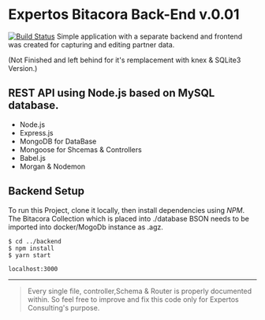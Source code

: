 # Expertos Bitacora Back-End v.0.01

[![Build Status](https://travis-ci.org/joemccann/dillinger.svg?branch=master)](https://github.com/TheRealMedi/EXO_BitacoraV0.01)
Simple application with a separate backend and frontend was created for capturing and editing partner data.

(Not Finished and left behind for it's remplacement with knex & SQLite3 Version.)

## REST API using Node.js based on MySQL database.
- Node.js
- Express.js
- MongoDB for DataBase
- Mongoose for Shcemas & Controllers
- Babel.js
- Morgan & Nodemon

## Backend Setup
To run this Project, clone it locally, then install dependencies using *NPM*.
The Bitacora Collection which is placed into ./database BSON needs to be imported into docker/MogoDb instance as .agz.
```
$ cd ../backend
$ npm install
$ yarn start
```

```sh
localhost:3000
```

------------

> Every single file, controller,Schema & Router is properly documented within.
So feel free to improve and fix this code only for Expertos Consulting's purpose.